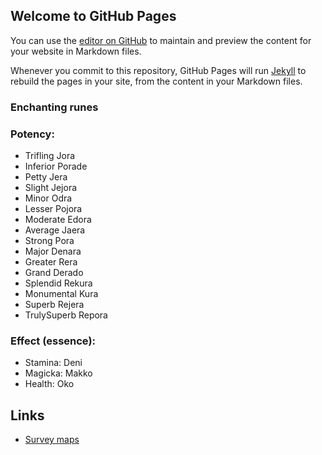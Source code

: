 ## Welcome to GitHub Pages

You can use the [editor on GitHub](https://github.com/vivainio/eso/edit/gh-pages/index.md) to maintain and preview the content for your website in Markdown files.

Whenever you commit to this repository, GitHub Pages will run [Jekyll](https://jekyllrb.com/) to rebuild the pages in your site, from the content in your Markdown files.

### Enchanting runes

### Potency:

- Trifling 	Jora
- Inferior 	Porade 
- Petty 	Jera 
- Slight 	Jejora 
- Minor 	Odra 
- Lesser 	Pojora 
- Moderate 	Edora 
- Average 	Jaera 
- Strong 	Pora
- Major 	Denara 
- Greater 	Rera 
- Grand 	Derado 
- Splendid 	Rekura 
- Monumental 	Kura 
- Superb 	Rejera 
- TrulySuperb 	Repora

### Effect (essence):

- Stamina: Deni
- Magicka: Makko
- Health: Oko


## Links

- [Survey maps](https://elderscrollsonline.wiki.fextralife.com/Survey+Maps)

